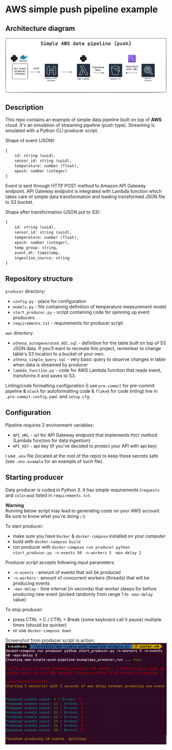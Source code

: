 # AWS simple push pipeline example

## Architecture diagram
![architecture diagram](static/aws-simple-push-pipeline-bg.png)

## Description
This repo contains an example of simple data pipeline built on top of **AWS** cloud.
It's an emulation of streaming pipeline (push type). Streaming is emulated with a Python CLI producer script.

Shape of event (JSON):
```
{
    id: string (uuid),
    sensor_id: string (uuid),
    temperature: number (float),
    epoch: number (integer)
}
```

Event is sent through HTTP POST method to Amazon API Gateway endpoint.
API Gateway endpoint is integrated with Lambda function which takes care of simple data transformation and loading transformed JSON file to S3 bucket.

Shape after transformation (JSON put to S3):
```
{
    id: string (uuid),
    sensor_id: string (uuid),
    temperature: number (float),
    epoch: number (integer),
    temp_group: string,
    event_dt: timestamp,
    ingestion_source: string
}
```

## Repository structure
`producer` directory:
* `config.py` - place for configuration
* `models.py` - file containing definition of temperature measurement model
* `start_producer.py` - script containing code for spinning up event producers
* `requirements.txt` - requirements for producer script

`aws` directory:
* `athena_autogenerated_ddl.sql` - definition for the table built on top of S3 JSON data. If you'll want to recreate this project, remember to change table's S3 location to a bucket of your own.
* `athena_simple_query.sql` - very basic query to observe changes in table when data is streamed by producer
* `lambda_function.py` - code for AWS Lambda function that reads event, transforms it and saves to S3.

Linting/code formatting configuration (I use `pre-commit` for pre-commit pipeline & `black` for autoformatting code & `flake8` for code linting) live in `.pre-commit-config.yaml` and `setup.cfg`.
## Configuration
Pipeline requires 2 environment variables:
* `API_URL` - url for API Gateway endpoint that implements `POST` method (Lambda function for data ingestion)
* `API_KEY` - api key (if you've decided to protect your API with api key)

I use `.env` file (located at the root of the repo) to keep these secrets safe (see `.env.example` for an example of such file).

## Starting producer
Data producer is coded in Python 3. It has simple requirements (`requests` and `colorama`) listed in `requirements.txt`.

**Warning**<br>
Running below script may lead to generating costs on your AWS account. Be sure to know what you're doing ;-).

To start producer:
* make sure you have `Docker` & `docker-compose` installed on your computer
* build with `docker-compose build`
* run producer with `docker-compose run producer python start_producer.py -n-events 50 -n-workers 5 -max-delay 2`

Producer script accepts following input parameters:
* `-n-events` - amount of events that will be produced
* `-n-workers` - amount of concurrent workers (threads) that will be producing events
* `-max-delay` - time interval (in seconds) that worker sleeps for before producing new event (picked randomly from range 1 to `-max-delay` value)

To stop producer:
* press CTRL + C / CTRL + Break (some keyboard call it pause) multiple times (should be quicker)
* or use `docker-compose down`

Screenshot from producer script in action:
![producer script screenshot](static/producer_script_output.png)
